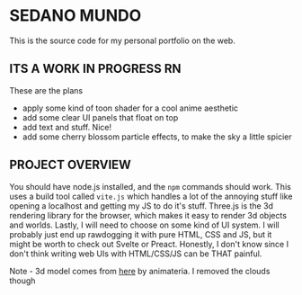 # SEDANO MUNDO
This is the source code for my personal portfolio on the web.

## ITS A WORK IN PROGRESS RN
These are the plans

- apply some kind of toon shader for a cool anime aesthetic
- add some clear UI panels that float on top
- add text and stuff. Nice!
- add some cherry blossom particle effects, to make the sky a little spicier

## PROJECT OVERVIEW
You should have node.js installed, and the `npm` commands should work. This uses a build tool called `vite.js` which handles a lot of the annoying stuff like opening a localhost and getting my JS to do it's stuff. Three.js is the 3d rendering library for the browser, which makes it easy to render 3d objects and worlds. Lastly, I will need to choose on some kind of UI system. I will probably just end up rawdogging it with pure HTML, CSS and JS, but it might be worth to check out Svelte or Preact. Honestly, I don't know since I don't think writing web UIs with HTML/CSS/JS can be THAT painful.

Note - 3d model comes from [here](https://sketchfab.com/3d-models/volcano-island-lowpoly-4a6591dc9fee40d8bfda8350683af9af) by animateria. I removed the clouds though